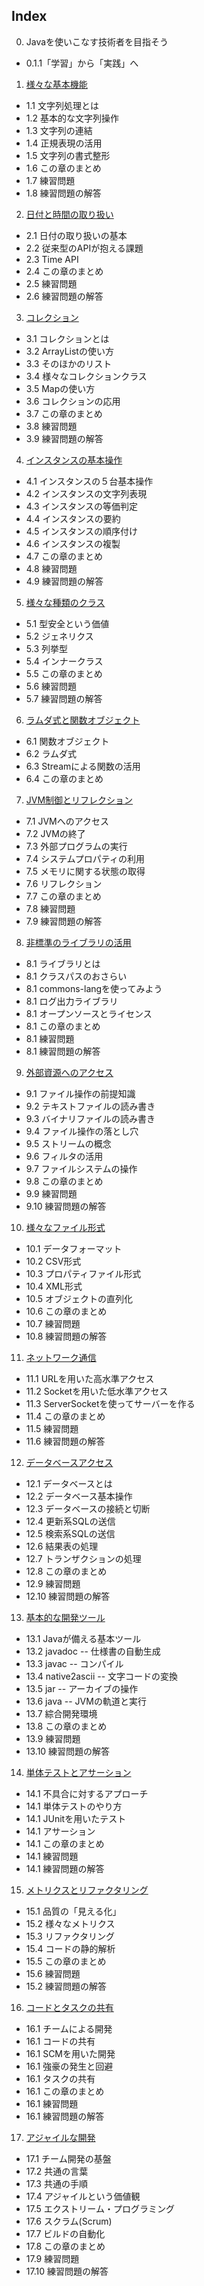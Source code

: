 ## Index
0. Javaを使いこなす技術者を目指そう  
 - 0.1.1「学習」から「実践」へ
1. [様々な基本機能](./JavaBasic2/1.様々な基本機能.md)
 - 1.1 文字列処理とは
 - 1.2 基本的な文字列操作
 - 1.3 文字列の連結
 - 1.4 正規表現の活用
 - 1.5 文字列の書式整形
 - 1.6 この章のまとめ
 - 1.7 練習問題
 - 1.8 練習問題の解答
2. [日付と時間の取り扱い](./JavaBasic2/2.日付と時間の取り扱い.md)
 - 2.1 日付の取り扱いの基本
 - 2.2 従来型のAPIが抱える課題
 - 2.3 Time API
 - 2.4 この章のまとめ
 - 2.5 練習問題
 - 2.6 練習問題の解答
3. [コレクション](./JavaBasic2/3.コレクション.md)
 - 3.1 コレクションとは
 - 3.2 ArrayListの使い方
 - 3.3 そのほかのリスト
 - 3.4 様々なコレクションクラス
 - 3.5 Mapの使い方
 - 3.6 コレクションの応用
 - 3.7 この章のまとめ
 - 3.8 練習問題
 - 3.9 練習問題の解答
4. [インスタンスの基本操作](./JavaBasic2/4.インスタンスの基本操作.md)
 - 4.1 インスタンスの５台基本操作
 - 4.2 インスタンスの文字列表現
 - 4.3 インスタンスの等価判定
 - 4.4 インスタンスの要約
 - 4.5 インスタンスの順序付け
 - 4.6 インスタンスの複製
 - 4.7 この章のまとめ
 - 4.8 練習問題
 - 4.9 練習問題の解答
5. [様々な種類のクラス](./JavaBasic2/5.様々な種類のクラス.md)
 - 5.1 型安全という価値
 - 5.2 ジェネリクス
 - 5.3 列挙型
 - 5.4 インナークラス
 - 5.5 この章のまとめ
 - 5.6 練習問題
 - 5.7 練習問題の解答
6. [ラムダ式と関数オブジェクト](./JavaBasic2/6.ラムダ式と関数オブジェクト.md)
 - 6.1 関数オブジェクト
 - 6.2 ラムダ式
 - 6.3 Streamによる関数の活用
 - 6.4 この章のまとめ
7. [JVM制御とリフレクション](./JavaBasic2/7.JVM制御とリフレクション.md)
 - 7.1 JVMへのアクセス
 - 7.2 JVMの終了
 - 7.3 外部プログラムの実行
 - 7.4 システムプロパティの利用
 - 7.5 メモリに関する状態の取得
 - 7.6 リフレクション
 - 7.7 この章のまとめ
 - 7.8 練習問題
 - 7.9 練習問題の解答
8. [非標準のライブラリの活用](./JavaBasic2/8.非標準のライブラリの活用.md)
 - 8.1 ライブラリとは
 - 8.1 クラスパスのおさらい
 - 8.1 commons-langを使ってみよう
 - 8.1 ログ出力ライブラリ
 - 8.1 オープンソースとライセンス
 - 8.1 この章のまとめ
 - 8.1 練習問題
 - 8.1 練習問題の解答
9. [外部資源へのアクセス](./JavaBasic2/9.外部資源へのアクセス.md)
 - 9.1 ファイル操作の前提知識
 - 9.2 テキストファイルの読み書き
 - 9.3 バイナリファイルの読み書き
 - 9.4 ファイル操作の落とし穴
 - 9.5 ストリームの概念
 - 9.6 フィルタの活用
 - 9.7 ファイルシステムの操作
 - 9.8 この章のまとめ
 - 9.9 練習問題
 - 9.10 練習問題の解答
10. [様々なファイル形式](./JavaBasic2/10.様々なファイル形式.md)
 - 10.1 データフォーマット
 - 10.2 CSV形式
 - 10.3 プロパティファイル形式
 - 10.4 XML形式
 - 10.5 オブジェクトの直列化
 - 10.6 この章のまとめ
 - 10.7 練習問題
 - 10.8 練習問題の解答
11. [ネットワーク通信](./JavaBasic2/11.ネットワーク通信.md)
 - 11.1 URLを用いた高水準アクセス
 - 11.2 Socketを用いた低水準アクセス
 - 11.3 ServerSocketを使ってサーバーを作る
 - 11.4 この章のまとめ
 - 11.5 練習問題
 - 11.6 練習問題の解答
12. [データベースアクセス](./JavaBasic2/12.データベースアクセス.md)
 - 12.1 データベースとは
 - 12.2 データベース基本操作
 - 12.3 データベースの接続と切断
 - 12.4 更新系SQLの送信
 - 12.5 検索系SQLの送信
 - 12.6 結果表の処理
 - 12.7 トランザクションの処理
 - 12.8 この章のまとめ
 - 12.9 練習問題
 - 12.10 練習問題の解答
13. [基本的な開発ツール](./JavaBasic2/13.基本的な開発ツール.md)
 - 13.1 Javaが備える基本ツール
 - 13.2 javadoc -- 仕様書の自動生成
 - 13.3 javac -- コンパイル
 - 13.4 native2ascii -- 文字コードの変換
 - 13.5 jar -- アーカイブの操作
 - 13.6 java -- JVMの軌道と実行
 - 13.7 綜合開発環境
 - 13.8 この章のまとめ
 - 13.9 練習問題
 - 13.10 練習問題の解答
14. [単体テストとアサーション](./JavaBasic2/14.単体テストとアサーション.md)
 - 14.1 不具合に対するアプローチ
 - 14.1 単体テストのやり方
 - 14.1 JUnitを用いたテスト
 - 14.1 アサーション
 - 14.1 この章のまとめ
 - 14.1 練習問題
 - 14.1 練習問題の解答
15. [メトリクスとリファクタリング](./JavaBasic2/15.メトリクスとリファクタリング.md)
 - 15.1 品質の「見える化」
 - 15.2 様々なメトリクス
 - 15.3 リファクタリング
 - 15.4 コードの静的解析
 - 15.5 この章のまとめ
 - 15.6 練習問題
 - 15.2 練習問題の解答
16. [コードとタスクの共有](./JavaBasic2/16.コードとタスクの共有.md)
 - 16.1 チームによる開発
 - 16.1 コードの共有
 - 16.1 SCMを用いた開発
 - 16.1 強豪の発生と回避
 - 16.1 タスクの共有
 - 16.1 この章のまとめ
 - 16.1 練習問題
 - 16.1 練習問題の解答
17. [アジャイルな開発](./JavaBasic2/17.アジャイルな開発.md)
 - 17.1 チーム開発の基盤
 - 17.2 共通の言葉
 - 17.3 共通の手順
 - 17.4 アジャイルという価値観
 - 17.5 エクストリーム・プログラミング
 - 17.6 スクラム(Scrum)
 - 17.7 ビルドの自動化
 - 17.8 この章のまとめ
 - 17.9 練習問題
 - 17.10 練習問題の解答
